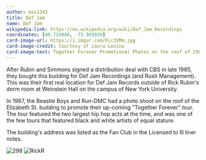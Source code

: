 ```yaml
---
author: mas1342
title: Def Jam
name: Def Jam
wikipedia-link: https://en.wikipedia.org/wiki/Def_Jam_Recordings
coordinates: [40.724940, -73.993039]
card-image-url: https://i.imgur.com/FLc3VMm.jpg
card-image-credit: Courtesy of Laura Levine
card-image-text: Together Forever Promotional Photos on the roof of 298 Elizabeth street.
---
```

After Rubin and Simmons signed a distribution deal with CBS in late 1985, they bought this building for Def Jam Recordings (and Rush Management). This was their first real location for Def Jam Records outside of Rick Rubin's dorm room at Weinstein Hall on the campus of New York University.          

In 1987, the Beastie Boys and Run-DMC had a photo shoot on the roof of the Elizabeth St. building to promote their up-coming "Together Forever" tour. The tour featured the two largest hip hop acts at the time, and was one of the few tours that featured black and white artists of equal stature.
 
The building's address was listed as the Fan Club in the Licensed to Ill liner notes.

![298](https://i.imgur.com/jUyqao4.jpg)               ![RickR](https://i.imgur.com/rbUraob.jpg)
